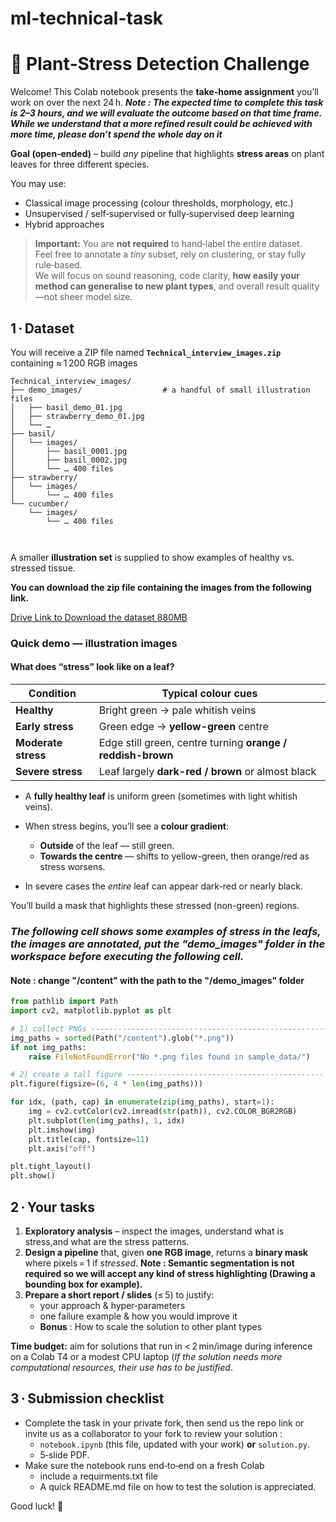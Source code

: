 # ml-technical-task 

# 🌿 Plant‑Stress Detection Challenge

Welcome! This Colab notebook presents the **take‑home assignment** you’ll work on over the next 24 h.
***Note : The expected time to complete this task is 2–3 hours, and we will evaluate the outcome based on that time frame. While we understand that a more refined result could be achieved with more time, please don’t spend the whole day on it***

**Goal (open‑ended)** – build *any* pipeline that highlights **stress areas** on plant leaves for three different species.

You may use:

* Classical image processing (colour thresholds, morphology, etc.)
* Unsupervised / self‑supervised or fully‑supervised deep learning
* Hybrid approaches

> **Important:** You are **not required** to hand‑label the entire dataset.  
> Feel free to annotate a *tiny* subset, rely on clustering, or stay fully rule‑based.  
> We will focus on sound reasoning, code clarity, **how easily your method can generalise to new plant types**, and overall result quality—not sheer model size.



## 1 · Dataset

You will receive a ZIP file named **`Technical_interview_images.zip`** containing ≈ 1 200 RGB images

```
Technical_interview_images/
├── demo_images/                  # a handful of small illustration files
│   ├── basil_demo_01.jpg
│   ├── strawberry_demo_01.jpg
│   └── …
├── basil/
│   └── images/
│       ├── basil_0001.jpg
│       ├── basil_0002.jpg
│       └── … 400 files
├── strawberry/
│   └── images/
│       └── … 400 files
└── cucumber/
    └── images/
        └── … 400 files

    
```

A smaller **illustration set** is supplied to show examples of healthy vs. stressed tissue.  

**You can download the zip file containing the images from the following link.**

[Drive Link to Download the dataset 880MB](https://drive.google.com/file/d/1gWiGwoKYU9cufbVq_t_hB-wx2Gn1WRLz/view?usp=drive_link)


### Quick demo — illustration images

#### What does “stress” look like on a leaf?

| Condition           | Typical colour cues                                         | 
| ------------------- | ----------------------------------------------------------- | 
| **Healthy**         | Bright green → pale whitish veins                           | 
| **Early stress**    | Green edge → **yellow-green** centre                        | 
| **Moderate stress** | Edge still green, centre turning **orange / reddish-brown** | 
| **Severe stress**   | Leaf largely **dark-red / brown** or almost black           | 



* A **fully healthy leaf** is uniform green (sometimes with light whitish veins).
* When stress begins, you’ll see a **colour gradient**:

  * **Outside** of the leaf — still green.
  * **Towards the centre** — shifts to yellow-green, then orange/red as stress worsens.
* In severe cases the *entire* leaf can appear dark-red or nearly black.

You’ll build a mask that highlights these stressed (non-green) regions.

### ***The following cell shows some examples of stress in the leafs, the images are annotated, put the "demo_images" folder in the workspace before executing the following cell.***
#### **Note : change "/content" with the path to the "/demo_images" folder**



```python
from pathlib import Path
import cv2, matplotlib.pyplot as plt

# 1) collect PNGs -----------------------------------------------------
img_paths = sorted(Path("/content").glob("*.png"))
if not img_paths:
    raise FileNotFoundError("No *.png files found in sample_data/")

# 2) create a tall figure --------------------------------------------
plt.figure(figsize=(6, 4 * len(img_paths)))

for idx, (path, cap) in enumerate(zip(img_paths), start=1):
    img = cv2.cvtColor(cv2.imread(str(path)), cv2.COLOR_BGR2RGB)
    plt.subplot(len(img_paths), 1, idx)
    plt.imshow(img)
    plt.title(cap, fontsize=11)
    plt.axis("off")

plt.tight_layout()
plt.show()

```



## 2 · Your tasks

1. **Exploratory analysis** – inspect the images, understand what is stress,and what are the stress patterns.  
2. **Design a pipeline** that, given **one RGB image**, returns a **binary mask** where pixels = 1 if *stressed*.
**Note : Semantic segmentation is not required so we will accept any kind of stress highlighting (Drawing a bounding box for example).**
3. **Prepare a short report / slides** (≤ 5) to justify:
   * your approach & hyper‑parameters
   * one failure example & how you would improve it
   * **Bonus** : How to scale the solution to other plant types

**Time budget:** aim for solutions that run in < 2 min/image during inference on a Colab T4 or a modest CPU laptop (*If the solution needs more computational resources, their use has to be justified*.



## 3 · Submission checklist

* Complete the task in your private fork, then send us the repo link or invite us as a collaborator to your fork to review your solution :
  * `notebook.ipynb` (this file, updated with your work) **or** `solution.py`.
  * 5‑slide PDF.
* Make sure the notebook runs end‑to‑end on a fresh Colab
  * include a requirments.txt file
  * A quick README.md file on how to test the solution is appreciated.

Good luck! 🚀


